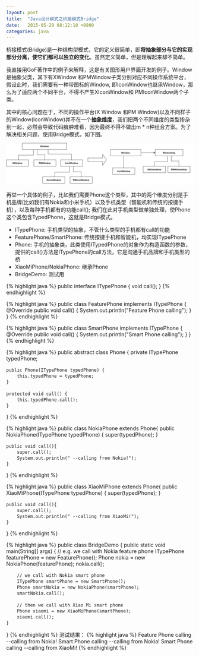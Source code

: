 ```yaml
---
layout: post
title:  "Java设计模式之桥接模式Bridge"
date:   2015-05-20 08:12:10 +0800
categories: java
--- 
```


桥接模式(Bridge)是一种结构型模式，它的定义很简单，即**将抽象部分与它的实现部分分离，使它们都可以独立的变化**。虽然定义简单，但是理解起来却不简单。

我直接用GoF著作中的例子来解释，这是有关图形用户界面开发的例子。Window是抽象父类，其下有XWindow 和PMWindow子类分别对应不同操作系统平台，假设此时，我们需要有一种带图标的Window, 即IconWindow也继承Window，那么为了适应两个不同平台，不得不产生XIconWindow和 PMIconWindow两个子类。

其中的核心问题在于，不同的操作平台(X Window 和PM Window)以及不同样子的Window(IconWindow)并不在一个**抽象维度**，我们把两个不同维度的类型掺杂到一起，必然会导致代码臃肿难看，因为最终不得不做出m * n种组合方案。为了解决相关问题，使用Bridge模式，如下图。

![pic](/images/2015-05-20-bridge.png)

再举一个具体的例子，比如我们需要Phone这个类型，其中的两个维度分别是手机品牌(比如我们有Nokia和小米手机）以及手机类型（智能机和传统的按键手机），以及每种手机都有的功能call(); 我们在此对手机类型做单独处理，使Phone这个类包含TypedPhone，这就是Bridge模式。

* ITypePhone: 手机类型的抽象，不管什么类型的手机都有call的功能
* FeaturePhone/SmartPhone: 传统按键手机和智能机，均实现ITypePhone
* Phone: 手机的抽象类，此类使用ITypedPhone的对象作为构造函数的参数，提供的call()方法是ITypePhone的call方法，它是沟通手机品牌和手机类型的桥
* XiaoMiPhone/NokiaPhone: 继承Phone
* BridgeDemo: 测试用

{% highlight java %}
public interface ITypePhone {
    void call();
}
{% endhighlight %}

{% highlight java %}
public class FeaturePhone implements ITypePhone {
    @Override
    public void call() {
        System.out.println("Feature Phone calling");
    }
}
{% endhighlight %}

{% highlight java %}
public class SmartPhone implements ITypePhone {
    @Override
    public void call() {
        System.out.println("Smart Phone calling");
    }
}
{% endhighlight %}

{% highlight java %}
public abstract class Phone {
    private ITypePhone typedPhone;

    public Phone(ITypePhone typedPhone) {
        this.typedPhone = typedPhone;
    }

    protected void call() {
        this.typedPhone.call();
    }
}
{% endhighlight %}

{% highlight java %}
public class NokiaPhone extends Phone{
    public NokiaPhone(ITypePhone typedPhone) {
        super(typedPhone);
    }

    public void call(){
        super.call();
        System.out.println(" --calling from Nokia!");
    }
}
{% endhighlight %}

{% highlight java %}
public class XiaoMiPhone extends Phone{
    public XiaoMiPhone(ITypePhone typedPhone) {
        super(typedPhone);
    }

    public void call(){
        super.call();
        System.out.println(" --calling from XiaoMi!");
    }
}
{% endhighlight %}

{% highlight java %}
public class BridgeDemo {
    public static void main(String[] args) {
        // e.g. we call with Nokia feature phone
        ITypePhone featurePhone = new FeaturePhone();
        Phone nokia = new NokiaPhone(featurePhone);
        nokia.call();

        // we call with Nokia smart phone
        ITypePhone smartPhone = new SmartPhone();
        Phone smartNokia = new NokiaPhone(smartPhone);
        smartNokia.call();

        // then we call with Xiao Mi smart phone
        Phone xiaomi = new XiaoMiPhone(smartPhone);
        xiaomi.call();
    }
}
{% endhighlight %}
测试结果：
{% highlight java %}
Feature Phone calling
 --calling from Nokia!
Smart Phone calling
 --calling from Nokia!
Smart Phone calling
 --calling from XiaoMi!
 {% endhighlight %}
 